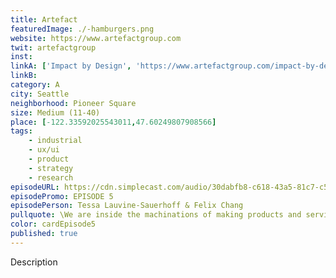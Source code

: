```yaml
---
title: Artefact
featuredImage: ./-hamburgers.png
website: https://www.artefactgroup.com
twit: artefactgroup
inst: 
linkA: ['Impact by Design', 'https://www.artefactgroup.com/impact-by-design/']
linkB: 
category: A
city: Seattle
neighborhood: Pioneer Square
size: Medium (11-40)
place: [-122.33592025543011,47.60249807908566]
tags:
    - industrial
    - ux/ui
    - product
    - strategy
    - research
episodeURL: https://cdn.simplecast.com/audio/30dabfb8-c618-43a5-81c7-c5c83750983a/episodes/fbcb8e91-6628-4147-aef6-d5b3a08c8986/audio/00ba3747-d513-4066-8027-a3e511e685f5/default_tc.mp3
episodePromo: EPISODE 5
episodePerson: Tessa Lauvine-Sauerhoff & Felix Chang
pullquote: \We are inside the machinations of making products and services and systems for people and how do we use our powers to build this more equitable, sustainable world that we want?\
color: cardEpisode5
published: true
---
```


Description
